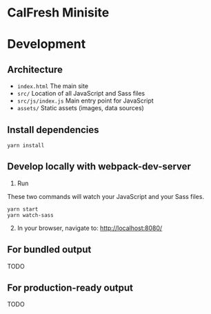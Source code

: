 # CalFresh Minisite

# Development

## Architecture
* `index.html` The main site
* `src/` Location of all JavaScript and Sass files
* `src/js/index.js` Main entry point for JavaScript
* `assets/` Static assets (images, data sources)

## Install dependencies

```
yarn install
```


## Develop locally with webpack-dev-server
1. Run

These two commands will watch your JavaScript and your Sass files.

```
yarn start
yarn watch-sass
```

2. In your browser, navigate to: [http://localhost:8080/](http://localhost:8080/)
## For bundled output

TODO

## For production-ready output

TODO
